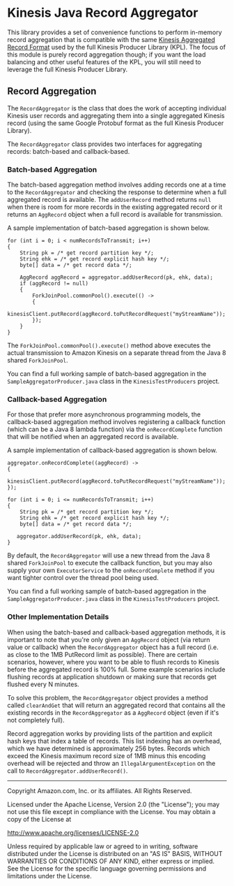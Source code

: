 # Kinesis Java Record Aggregator

This library provides a set of convenience functions to perform in-memory record aggregation that is compatible with the same [Kinesis Aggregated Record Format](https://github.com/awslabs/amazon-kinesis-producer/blob/master/aggregation-format.md) used by the full Kinesis Producer Library (KPL).  The focus of this module is purely record aggregation though; if you want the load balancing and other useful features of the KPL, you will still need to leverage the full Kinesis Producer Library.

## Record Aggregation

The `RecordAggregator` is the class that does the work of accepting individual Kinesis user records and aggregating them into a single aggregated Kinesis record (using the same Google Protobuf format as the full Kinesis Producer Library). 

The `RecordAggregator` class provides two interfaces for aggregating records: batch-based and callback-based.

### Batch-based Aggregation

The batch-based aggregation method involves adding records one at a time to the `RecordAggregator` and checking the response to determine when a full aggregated record is available.  The `addUserRecord` method returns `null` when there is room for more records in the existing aggregated record or it returns an `AggRecord` object when a full record is available for transmission.

A sample implementation of batch-based aggregation is shown below.

```
for (int i = 0; i < numRecordsToTransmit; i++)
{
    String pk = /* get record partition key */;
    String ehk = /* get record explicit hash key */;
    byte[] data = /* get record data */;

    AggRecord aggRecord = aggregator.addUserRecord(pk, ehk, data);
    if (aggRecord != null)
    {
        ForkJoinPool.commonPool().execute(() ->
        {
            kinesisClient.putRecord(aggRecord.toPutRecordRequest("myStreamName"));
        });
    }
}
```

The `ForkJoinPool.commonPool().execute()` method above executes the actual transmission to Amazon Kinesis on a separate thread from the Java 8 shared `ForkJoinPool`. 

You can find a full working sample of batch-based aggregation in the `SampleAggregatorProducer.java` class in the `KinesisTestProducers` project.

### Callback-based Aggregation

For those that prefer more asynchronous programming models, the callback-based aggregation method involves registering a callback function (which can be a Java 8 lambda function) via the `onRecordComplete` function that will be notified when an aggregated record is available.

A sample implementation of callback-based aggregation is shown below.

```
aggregator.onRecordComplete((aggRecord) ->
{
    kinesisClient.putRecord(aggRecord.toPutRecordRequest("myStreamName"));
});

for (int i = 0; i <= numRecordsToTransmit; i++)
{
    String pk = /* get record partition key */;
    String ehk = /* get record explicit hash key */;
    byte[] data = /* get record data */;
    
   aggregator.addUserRecord(pk, ehk, data);
}
```

By default, the `RecordAggregator` will use a new thread from the Java 8 shared `ForkJoinPool` to execute the callback function, but you may also supply your own `ExecutorService` to the `onRecordComplete` method if you want tighter control over the thread pool being used.

You can find a full working sample of batch-based aggregation in the `SampleAggregatorProducer.java` class in the `KinesisTestProducers` project.

### Other Implementation Details

When using the batch-based and callback-based aggregation methods, it is important to note that you're only given an `AggRecord` object (via return value or callback) when the `RecordAggregator` object has a full record (i.e. as close to the 1MB PutRecord limit as possible).  There are certain scenarios, however, where you want to be able to flush records to Kinesis before the aggregated record is 100% full.  Some example scenarios include flushing records at application shutdown or making sure that records get flushed every N minutes.

To solve this problem, the `RecordAggregator` object provides a method called `clearAndGet` that will return an aggregated record that contains all the existing records in the `RecordAggregator` as a `AggRecord` object (even if it's not completely full).

Record aggregation works by providing lists of the partition and explicit hash keys that index a table of records. This list indexing has an overhead, which we have determined is approximately 256 bytes. Records which exceed the Kinesis maximum record size of 1MB minus this encoding overhead will be rejected and throw an `IllegalArgumentException` on the call to `RecordAggregator.addUserRecord()`.


----

Copyright Amazon.com, Inc. or its affiliates. All Rights Reserved.

Licensed under the Apache License, Version 2.0 (the "License");
you may not use this file except in compliance with the License.
You may obtain a copy of the License at

   http://www.apache.org/licenses/LICENSE-2.0

Unless required by applicable law or agreed to in writing, software
distributed under the License is distributed on an "AS IS" BASIS,
WITHOUT WARRANTIES OR CONDITIONS OF ANY KIND, either express or implied.
See the License for the specific language governing permissions and
limitations under the License.
